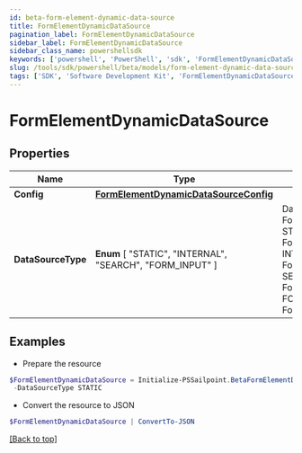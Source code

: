 ```yaml
---
id: beta-form-element-dynamic-data-source
title: FormElementDynamicDataSource
pagination_label: FormElementDynamicDataSource
sidebar_label: FormElementDynamicDataSource
sidebar_class_name: powershellsdk
keywords: ['powershell', 'PowerShell', 'sdk', 'FormElementDynamicDataSource', 'BetaFormElementDynamicDataSource'] 
slug: /tools/sdk/powershell/beta/models/form-element-dynamic-data-source
tags: ['SDK', 'Software Development Kit', 'FormElementDynamicDataSource', 'BetaFormElementDynamicDataSource']
---
```



# FormElementDynamicDataSource

## Properties

Name | Type | Description | Notes
------------ | ------------- | ------------- | -------------
**Config** | [**FormElementDynamicDataSourceConfig**](form-element-dynamic-data-source-config) |  | [optional] 
**DataSourceType** |  **Enum** [  "STATIC",    "INTERNAL",    "SEARCH",    "FORM_INPUT" ] | DataSourceType is a FormElementDataSourceType value STATIC FormElementDataSourceTypeStatic INTERNAL FormElementDataSourceTypeInternal SEARCH FormElementDataSourceTypeSearch FORM_INPUT FormElementDataSourceTypeFormInput | [optional] 

## Examples

- Prepare the resource
```powershell
$FormElementDynamicDataSource = Initialize-PSSailpoint.BetaFormElementDynamicDataSource  -Config null `
 -DataSourceType STATIC
```

- Convert the resource to JSON
```powershell
$FormElementDynamicDataSource | ConvertTo-JSON
```


[[Back to top]](#) 

